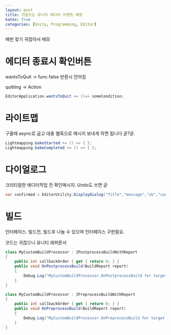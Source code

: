 ```yaml
---
layout: post
title: 가끔쓰는 유니티 에디터 이벤트 메모
katex: True
categories: [Unity, Programming, Editor]
---
```


매번 찾기 귀찮아서 메모

# 에디터 종료시 확인버튼

wantsToQuit  → func<bool> false 반환시 안꺼짐

quitting → Action 

```csharp
EditorApplication.wantsToQuit += ()=> someCondition;
```

# 라이트맵

구울때 async로 굽고 대충 웹훅으로 메시지 보내게 하면 됩니다 굳?굳.

```csharp
Lightmapping.bakeStarted += () => { };
Lightmapping.bakeCompleted += () => { };
```

# 다이얼로그

크리티컬한 에디터작업 전 확인메시지. Undo도 쓰면 굳

```csharp
var confirmed = EditorUtility.DisplayDialog("Title","message","ok","cancel");
```

# 빌드

인터페이스. 빌드전, 빌드후 나눌 수 있으며 인터페이스 구현필요.

코드는 귀찮으니 유니티 레퍼문서

```csharp
class MyCustomBuildProcessor : IPostprocessBuildWithReport
{
    public int callbackOrder { get { return 0; } }
    public void OnPostprocessBuild(BuildReport report)
    {
        Debug.Log("MyCustomBuildProcessor.OnPostprocessBuild for target " + report.summary.platform + " at path " + report.summary.outputPath);
    }
}

class MyCustomBuildProcessor : IPreprocessBuildWithReport
{
    public int callbackOrder { get { return 0; } }
    public void OnPreprocessBuild(BuildReport report)
    {
        Debug.Log("MyCustomBuildProcessor.OnPreprocessBuild for target " + report.summary.platform + " at path " + report.summary.outputPath);
    }
}
```